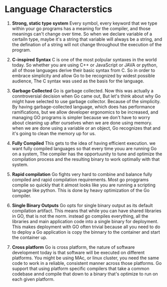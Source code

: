 # Language Characterstics 

1. **Strong, static type system** Every symbol, every keyword that we type within your go programs has a meaning for the compiler, and those meanings can't change over time. So when we declare variable of a certailn type, maybe it's a string that variable will always be a string, and the defination of  a string will not change throughout the execution of the program. 

2. **C-inspired Syntax** C is one of the most polpular syntaxes in the world today. So whether you are using C++ or JavaScript or JAVA or python, all of those languages derive their basic syntax from C. So in order to embrace simplicity and allow Go to be recognized by widest possible audience, The C syntax was used as the basis for the language.

3. **Garbage Collected** Go is garbage collected. Now this was actually a conntroversial decision when Go came out, But let's think about why Go might have selected to use garbage collector. Because of the simplicity. By having garbage-collected language, which does has performance ramifications, but we allow developer ergonomics to be increased, and managing GO programs is simpler because we don't have to worry about cleaning up after ourselves when we are done using memory. when we are done using a variable or an object, Go recognizes that and it's going to clean the memory up for us. 

4. **Fully Compiled** This gets to the idea of having efficient execution. we want fully compiled languages so that every time youu are running Go on a system, The compiler has the opportuunity to tune and optimize the compilation process and the resulting binary to work optimally with that system. 

5. **Rapid compilation** Go fights very hard to combine and balance fully compiled and rapid compilation requirements. Most go proggrams complie so quickly that it almost looks like you are running a scripting language like python. This is done by heavy optimization of the Go compiler.

6. **Single Binary Outputs** Go opts for single binary output as its default compilation artifact. This means that while you can have shared libraries in GO, that is not the norm. instead go compiles everything, all the libraries and main application code into a single binary for deployment. This makes deployment with GO often trivial because all you need to do to deploy a Go application is copy the binnary to the container and start the container up. 

7. **Cross platform** Go is cross platform, the nature of software development today is that software will be executed on different platforms. You might be using MAc, or linux cluster, you need the same code to work in a reliable, consistent manner across those platforms. Go support that using platform specific compilers that take a common codebase annd compile that down to a binary that's optimize to run on each given platform. 